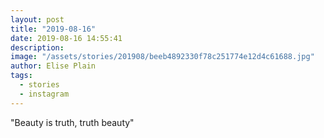 ```yaml
---
layout: post
title: "2019-08-16"
date: 2019-08-16 14:55:41
description: 
image: "/assets/stories/201908/beeb4892330f78c251774e12d4c61688.jpg"
author: Elise Plain
tags: 
  - stories
  - instagram
---
```


&#34;Beauty is truth, truth beauty&#34;
<p></p>
